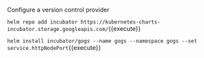 Configure a version control provider

`helm repo add incubator https://kubernetes-charts-incubator.storage.googleapis.com/`{{execute}}

`helm install incubator/gogs --name gogs --namespace gogs --set service.httpNodePort`{{execute}}
